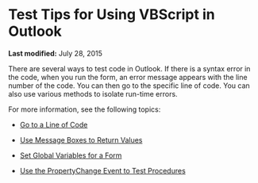 
# Test Tips for Using VBScript in Outlook

 **Last modified:** July 28, 2015

There are several ways to test code in Outlook. If there is a syntax error in the code, when you run the form, an error message appears with the line number of the code. You can then go to the specific line of code. You can also use various methods to isolate run-time errors.

For more information, see the following topics:


-  [Go to a Line of Code](4cf76ade-0b18-7f89-7f44-5ddf9d4892b4.md)
    
-  [Use Message Boxes to Return Values](c63ad579-a2cd-ccc7-602c-7a83476d3060.md)
    
-  [Set Global Variables for a Form](ba14ca05-fab8-a2dc-8905-990d9636c9d0.md)
    
-  [Use the PropertyChange Event to Test Procedures](9e0beb04-dc64-ad5d-ae77-8c11c11349b0.md)
    

